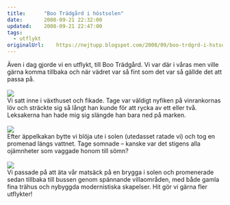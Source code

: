 ```yaml
---
title:		"Boo Trädgård i höstsolen"
date:		2008-09-21 22:32:00
updated:	2008-09-21 22:47:00
tags: 
  - utflykt	
originalUrl:	https://nejtupp.blogspot.com/2008/09/boo-trdgrd-i-hstsolen.html
---
```


Även i dag gjorde vi en utflykt, till Boo Trädgård. Vi var där i våras men ville gärna komma tillbaka och när vädret var så fint som det var så gällde det att passa på.<br><br><img src="../../../../img/_MG_8131_1024pix.jpg"><br>Vi satt inne i växthuset och fikade. Tage var väldigt nyfiken på vinrankornas löv och sträckte sig så långt han kunde för att rycka av ett eller två. Leksakerna han hade mig sig slängde han bara ned på marken.<br><br><img src="../../../../img/_MG_8148_1024pix.jpg"><br>Efter äppelkakan bytte vi blöja ute i solen (utedasset ratade vi) och tog en promenad längs vattnet. Tage somnade – kanske var det stigens alla ojämnheter som vaggade honom till sömn?<br><br><img src="../../../../img/_MG_8196_1024pix.jpg"><br>Vi passade på att äta vår matsäck på en brygga i solen och promenerade sedan tillbaka till bussen genom spännande villaområden, med både gamla fina trähus och nybyggda modernistiska skapelser. Hit gör vi gärna fler utflykter!
<!-- no comments on this post -->